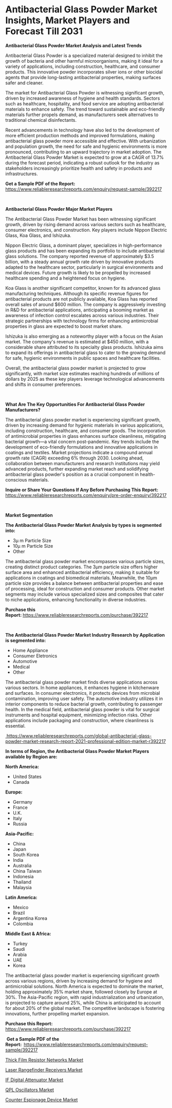 <p><h1>Antibacterial Glass Powder Market Insights, Market Players and Forecast Till 2031</h1></p><p><strong>Antibacterial Glass Powder Market Analysis and Latest Trends</strong></p>
<p><p>Antibacterial Glass Powder is a specialized material designed to inhibit the growth of bacteria and other harmful microorganisms, making it ideal for a variety of applications, including construction, healthcare, and consumer products. This innovative powder incorporates silver ions or other biocidal agents that provide long-lasting antibacterial properties, making surfaces safer and cleaner.</p><p>The market for Antibacterial Glass Powder is witnessing significant growth, driven by increased awareness of hygiene and health standards. Sectors such as healthcare, hospitality, and food service are adopting antibacterial materials to enhance safety. The trend toward sustainable and eco-friendly materials further propels demand, as manufacturers seek alternatives to traditional chemical disinfectants.</p><p>Recent advancements in technology have also led to the development of more efficient production methods and improved formulations, making antibacterial glass powder more accessible and effective. With urbanization and population growth, the need for safe and hygienic environments is more pronounced, contributing to an upward trajectory in market adoption. The Antibacterial Glass Powder Market is expected to grow at a CAGR of 13.7% during the forecast period, indicating a robust outlook for the industry as stakeholders increasingly prioritize health and safety in products and infrastructures.</p></p>
<p><strong>Get a Sample PDF of the Report:&nbsp;</strong> <a href="https://www.reliableresearchreports.com/enquiry/request-sample/392217?utm_campaign=1595&utm_medium=2&utm_source=Github&utm_content=ia&utm_term=26102024&utm_id=antibacterial-glass-powder">https://www.reliableresearchreports.com/enquiry/request-sample/392217</a></p>
<p>&nbsp;</p>
<p><strong>Antibacterial Glass Powder Major Market Players</strong></p>
<p><p>The Antibacterial Glass Powder Market has been witnessing significant growth, driven by rising demand across various sectors such as healthcare, consumer electronics, and construction. Key players include Nippon Electric Glass, Koa Glass, and Ishizuka.</p><p>Nippon Electric Glass, a dominant player, specializes in high-performance glass products and has been expanding its portfolio to include antibacterial glass solutions. The company reported revenue of approximately $3.5 billion, with a steady annual growth rate driven by innovative products adapted to the healthcare sector, particularly in surgical environments and medical devices. Future growth is likely to be propelled by increased healthcare spending and a heightened focus on hygiene.</p><p>Koa Glass is another significant competitor, known for its advanced glass manufacturing techniques. Although its specific revenue figures for antibacterial products are not publicly available, Koa Glass has reported overall sales of around $600 million. The company is aggressively investing in R&D for antibacterial applications, anticipating a booming market as awareness of infection control escalates across various industries. Their strategic partnerships with technology firms for enhancing antimicrobial properties in glass are expected to boost market share.</p><p>Ishizuka is also emerging as a noteworthy player with a focus on the Asian market. The company's revenue is estimated at $450 million, with a considerable share attributed to its specialty glass products. Ishizuka aims to expand its offerings in antibacterial glass to cater to the growing demand for safe, hygienic environments in public spaces and healthcare facilities.</p><p>Overall, the antibacterial glass powder market is projected to grow significantly, with market size estimates reaching hundreds of millions of dollars by 2025 as these key players leverage technological advancements and shifts in consumer preferences.</p></p>
<p>&nbsp;</p>
<p><strong>What Are The Key Opportunities For Antibacterial Glass Powder Manufacturers?</strong></p>
<p><p>The antibacterial glass powder market is experiencing significant growth, driven by increasing demand for hygienic materials in various applications, including construction, healthcare, and consumer goods. The incorporation of antimicrobial properties in glass enhances surface cleanliness, mitigating bacterial growth—a vital concern post-pandemic. Key trends include the development of eco-friendly formulations and innovative applications in coatings and textiles. Market projections indicate a compound annual growth rate (CAGR) exceeding 6% through 2030. Looking ahead, collaboration between manufacturers and research institutions may yield advanced products, further expanding market reach and solidifying antibacterial glass powder's position as a crucial component in health-conscious materials.</p></p>
<p><strong>Inquire or Share Your Questions If Any Before Purchasing This Report:</strong> <a href="https://www.reliableresearchreports.com/enquiry/pre-order-enquiry/392217?utm_campaign=1595&utm_medium=2&utm_source=Github&utm_content=ia&utm_term=26102024&utm_id=antibacterial-glass-powder">https://www.reliableresearchreports.com/enquiry/pre-order-enquiry/392217</a></p>
<p>&nbsp;</p>
<p><strong>Market Segmentation</strong></p>
<p><strong>The Antibacterial Glass Powder Market Analysis by types is segmented into:</strong></p>
<p><ul><li>3μ m Particle Size</li><li>10μ m Particle Size</li><li>Other</li></ul></p>
<p><p>The antibacterial glass powder market encompasses various particle sizes, creating distinct product categories. The 3μm particle size offers higher surface area and enhanced antibacterial efficiency, making it suitable for applications in coatings and biomedical materials. Meanwhile, the 10μm particle size provides a balance between antibacterial properties and ease of processing, ideal for construction and consumer products. Other market segments may include various specialized sizes and composites that cater to niche applications, enhancing functionality in diverse industries.</p></p>
<p><strong>Purchase this Report:&nbsp;</strong><a href="https://www.reliableresearchreports.com/purchase/392217?utm_campaign=1595&utm_medium=2&utm_source=Github&utm_content=ia&utm_term=26102024&utm_id=antibacterial-glass-powder">https://www.reliableresearchreports.com/purchase/392217</a></p>
<p>&nbsp;</p>
<p><strong>The Antibacterial Glass Powder Market Industry Research by Application is segmented into:</strong></p>
<p><ul><li>Home Appliance</li><li>Consumer Eletronics</li><li>Automotive</li><li>Medical</li><li>Other</li></ul></p>
<p><p>The antibacterial glass powder market finds diverse applications across various sectors. In home appliances, it enhances hygiene in kitchenware and surfaces. In consumer electronics, it protects devices from microbial contamination, improving user safety. The automotive industry utilizes it in interior components to reduce bacterial growth, contributing to passenger health. In the medical field, antibacterial glass powder is vital for surgical instruments and hospital equipment, minimizing infection risks. Other applications include packaging and construction, where cleanliness is essential.</p></p>
<p><a href="https://www.reliableresearchreports.com/global-antibacterial-glass-powder-market-research-report-2021-professional-edition-market-r392217?utm_campaign=1595&utm_medium=2&utm_source=Github&utm_content=ia&utm_term=26102024&utm_id=antibacterial-glass-powder">&nbsp;https://www.reliableresearchreports.com/global-antibacterial-glass-powder-market-research-report-2021-professional-edition-market-r392217</a></p>
<p><strong>In terms of Region, the Antibacterial Glass Powder Market Players available by Region are:</strong></p>
<p>
    <p> <strong> North America: </strong>
        <ul>
            <li>United States</li>
            <li>Canada</li>
        </ul>
        </p> 
    <p> <strong> Europe: </strong>
        <ul>
            <li>Germany</li>
            <li>France</li>
            <li>U.K.</li>
            <li>Italy</li>
            <li>Russia</li>
        </ul>
        </p> 
    <p> <strong> Asia-Pacific: </strong>
        <ul>
            <li>China</li>
            <li>Japan</li>
            <li>South Korea</li>
            <li>India</li>
            <li>Australia</li>
            <li>China Taiwan</li>
            <li>Indonesia</li>
            <li>Thailand</li>
            <li>Malaysia</li>
        </ul>
        </p> 
    <p> <strong> Latin America: </strong>
        <ul>
            <li>Mexico</li>
            <li>Brazil</li>
            <li>Argentina Korea</li>
            <li>Colombia</li>
        </ul>
        </p> 
    <p> <strong> Middle East & Africa: </strong>
        <ul>
            <li>Turkey</li>
            <li>Saudi</li>
            <li>Arabia</li>
            <li>UAE</li>
            <li>Korea</li>
        </ul>
    </p>
    </p>
<p><p>The antibacterial glass powder market is experiencing significant growth across various regions, driven by increasing demand for hygiene and antimicrobial solutions. North America is expected to dominate the market, holding approximately 35% market share, followed closely by Europe at 30%. The Asia-Pacific region, with rapid industrialization and urbanization, is projected to capture around 25%, while China is anticipated to account for about 20% of the global market. The competitive landscape is fostering innovations, further propelling market expansion.</p></p>
<p><strong>Purchase this Report: </strong><a href="https://www.reliableresearchreports.com/purchase/392217?utm_campaign=1595&utm_medium=2&utm_source=Github&utm_content=ia&utm_term=26102024&utm_id=antibacterial-glass-powder">https://www.reliableresearchreports.com/purchase/392217</a></p>
<p>&nbsp;<strong>Get a Sample PDF of the Report:&nbsp;&nbsp;</strong><a href="https://www.reliableresearchreports.com/enquiry/request-sample/392217?utm_campaign=1595&utm_medium=2&utm_source=Github&utm_content=ia&utm_term=26102024&utm_id=antibacterial-glass-powder">https://www.reliableresearchreports.com/enquiry/request-sample/392217</a></p>
<p><strong></strong></p>
<p><p><a href="https://www.linkedin.com/pulse/market-insights-global-thick-film-resistor-networks-rtshe?utm_campaign=1595&utm_medium=2&utm_source=Github&utm_content=ia&utm_term=26102024&utm_id=antibacterial-glass-powder">Thick Film Resistor Networks Market</a></p><p><a href="https://www.linkedin.com/pulse/laser-rangefinder-receivers-spectrum-usage-patterns-sector-evolution-aosbe?utm_campaign=1595&utm_medium=2&utm_source=Github&utm_content=ia&utm_term=26102024&utm_id=antibacterial-glass-powder">Laser Rangefinder Receivers Market</a></p><p><a href="https://www.linkedin.com/pulse/digital-attenuator-revenue-growth-report-2024-2031-subpoenas-dxpme?utm_campaign=1595&utm_medium=2&utm_source=Github&utm_content=ia&utm_term=26102024&utm_id=antibacterial-glass-powder">IF Digital Attenuator Market</a></p><p><a href="https://www.linkedin.com/pulse/qpl-oscillators-market-segmentation-geographical-regions-forcast-1gkmc?utm_campaign=1595&utm_medium=2&utm_source=Github&utm_content=ia&utm_term=26102024&utm_id=antibacterial-glass-powder">QPL Oscillators Market</a></p><p><a href="https://www.linkedin.com/pulse/counter-espionage-device-market-global-insights-sales-vjztc?utm_campaign=1595&utm_medium=2&utm_source=Github&utm_content=ia&utm_term=26102024&utm_id=antibacterial-glass-powder">Counter Espionage Device Market</a></p></p>